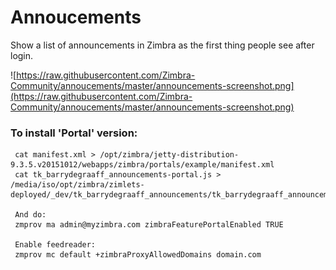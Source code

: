 # Annoucements
Show a list of announcements in Zimbra as the first thing people see after login.

![https://raw.githubusercontent.com/Zimbra-Community/annoucements/master/announcements-screenshot.png](https://raw.githubusercontent.com/Zimbra-Community/annoucements/master/announcements-screenshot.png)

### To install 'Portal' version:

     cat manifest.xml > /opt/zimbra/jetty-distribution-9.3.5.v20151012/webapps/zimbra/portals/example/manifest.xml
     cat tk_barrydegraaff_announcements-portal.js > /media/iso/opt/zimbra/zimlets-deployed/_dev/tk_barrydegraaff_announcements/tk_barrydegraaff_announcements.js

     And do:
     zmprov ma admin@myzimbra.com zimbraFeaturePortalEnabled TRUE

     Enable feedreader:
     zmprov mc default +zimbraProxyAllowedDomains domain.com

 
